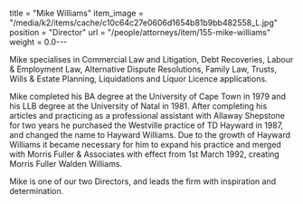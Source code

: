 title = "Mike Williams"
item_image = "/media/k2/items/cache/c10c64c27e0606d1654b81b9bb482558_L.jpg"
position = "Director"
url = "/people/attorneys/item/155-mike-williams"
weight = 0.0---

Mike specialises in Commercial Law and Litigation, Debt Recoveries, Labour & Employment Law, Alternative Dispute Resolutions, Family Law, Trusts, Wills & Estate Planning, Liquidations and Liquor Licence applications. 
<!--more-->
Mike completed his BA degree at the University of Cape Town in 1979 and his LLB degree at the University of Natal in 1981\. After completing his articles and practicing as a professional assistant with Allaway Shepstone for two years he purchased the Westville practice of TD Hayward in 1987, and changed the name to Hayward Williams. Due to the growth of Hayward Williams it became necessary for him to expand his practice and merged with Morris Fuller & Associates with effect from 1st March 1992, creating Morris Fuller Walden Williams.

Mike is one of our two Directors, and leads the firm with inspiration and determination.